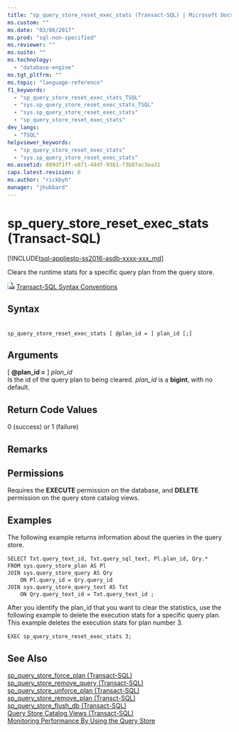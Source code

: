 ```yaml
---
title: "sp_query_store_reset_exec_stats (Transact-SQL) | Microsoft Docs"
ms.custom: ""
ms.date: "03/06/2017"
ms.prod: "sql-non-specified"
ms.reviewer: ""
ms.suite: ""
ms.technology: 
  - "database-engine"
ms.tgt_pltfrm: ""
ms.topic: "language-reference"
f1_keywords: 
  - "sp_query_store_reset_exec_stats_TSQL"
  - "sys.sp_query_store_reset_exec_stats_TSQL"
  - "sys.sp_query_store_reset_exec_stats"
  - "sp_query_store_reset_exec_stats"
dev_langs: 
  - "TSQL"
helpviewer_keywords: 
  - "sp_query_store_reset_exec_stats"
  - "sys.sp_query_store_reset_exec_stats"
ms.assetid: 899df1ff-e871-44df-9361-f3b87ac3ea31
caps.latest.revision: 6
ms.author: "rickbyh"
manager: "jhubbard"
---
```

# sp_query_store_reset_exec_stats (Transact-SQL)
[!INCLUDE[tsql-appliesto-ss2016-asdb-xxxx-xxx_md](../../../relational-databases/data-compression/includes/tsql-appliesto-ss2016-asdb-xxxx-xxx-md.md)]

  Clears the runtime stats for a specific query plan from the query store.  
  
 ![Topic link icon](../../../database-engine/configure/windows/media/topic-link.gif "Topic link icon") [Transact-SQL Syntax Conventions](../../../t-sql/language-elements/transact-sql-syntax-conventions-transact-sql.md)  
  
## Syntax  
  
```  
  
sp_query_store_reset_exec_stats [ @plan_id = ] plan_id [;]  
```  
  
## Arguments  
 [ **@plan_id =** ] *plan_id*  
 Is the id of the query plan to being cleared. *plan_id* is a **bigint**, with no default.  
  
## Return Code Values  
 0 (success) or 1 (failure)  
  
## Remarks  
  
## Permissions  
 Requires the **EXECUTE** permission on the database, and **DELETE** permission on the query store catalog views.  
  
## Examples  
 The following example returns information about the queries in the query store.  
  
```  
SELECT Txt.query_text_id, Txt.query_sql_text, Pl.plan_id, Qry.*  
FROM sys.query_store_plan AS Pl  
JOIN sys.query_store_query AS Qry  
    ON Pl.query_id = Qry.query_id  
JOIN sys.query_store_query_text AS Txt  
    ON Qry.query_text_id = Txt.query_text_id ;  
```  
  
 After you identify the plan_id that you want to clear the statistics, use the following example to delete the execution stats for a specific query plan. This example deletes the execution stats for plan number 3.  
  
```  
EXEC sp_query_store_reset_exec_stats 3;  
```  
  
## See Also  
 [sp_query_store_force_plan &#40;Transact-SQL&#41;](../../../relational-databases/reference/system-stored-procedures/sp-query-store-force-plan-transact-sql.md)   
 [sp_query_store_remove_query &#40;Transact-SQL&#41;](../../../relational-databases/reference/system-stored-procedures/sp-query-store-remove-query-transact-sql.md)   
 [sp_query_store_unforce_plan &#40;Transact-SQL&#41;](../../../relational-databases/reference/system-stored-procedures/sp-query-store-unforce-plan-transact-sql.md)   
 [sp_query_store_remove_plan &#40;Transct-SQL&#41;](../../../relational-databases/reference/system-stored-procedures/sp-query-store-remove-plan-transct-sql.md)   
 [sp_query_store_flush_db &#40;Transact-SQL&#41;](../../../relational-databases/reference/system-stored-procedures/sp-query-store-flush-db-transact-sql.md)   
 [Query Store Catalog Views &#40;Transact-SQL&#41;](../../../relational-databases/reference/system-catalog-views/query-store-catalog-views-transact-sql.md)   
 [Monitoring Performance By Using the Query Store](../../../relational-databases/performance/monitoring-performance-by-using-the-query-store.md)  
  
  